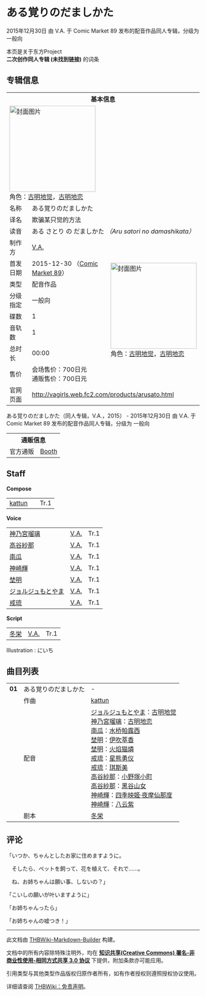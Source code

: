 # ある覚りのだましかた

<!-- source html: G:\repos\THBWiki-Markdown-Builder\THBWikiMarkdown\Temp\main\3\34\ns0%3A%E3%81%82%E3%82%8B%E8%A6%9A%E3%82%8A%E3%81%AE%E3%81%A0%E3%81%BE%E3%81%97%E3%81%8B%E3%81%9F.html -->

2015年12月30日 由 V.A. 于 Comic Market 89 发布的配音作品同人专辑，分级为 一般向

本页是关于东方Project  
 **二次创作同人专辑 (未找到链接)** 的词条
## 专辑信息

<table><tbody><tr><th colspan="3">基本信息</th></tr><tr><td class="cover-artwork-mobile" colspan="2"><a href="./文件-ある覚りのだましかた封面.jpg.md" class="image" title="封面图片"><img alt="封面图片" src="https://upload.thwiki.cc/thumb/c/ce/%E3%81%82%E3%82%8B%E8%A6%9A%E3%82%8A%E3%81%AE%E3%81%A0%E3%81%BE%E3%81%97%E3%81%8B%E3%81%9F%E5%B0%81%E9%9D%A2.jpg/224px-%E3%81%82%E3%82%8B%E8%A6%9A%E3%82%8A%E3%81%AE%E3%81%A0%E3%81%BE%E3%81%97%E3%81%8B%E3%81%9F%E5%B0%81%E9%9D%A2.jpg" decoding="async" loading="lazy" width="224" height="224" srcset="https://upload.thwiki.cc/thumb/c/ce/%E3%81%82%E3%82%8B%E8%A6%9A%E3%82%8A%E3%81%AE%E3%81%A0%E3%81%BE%E3%81%97%E3%81%8B%E3%81%9F%E5%B0%81%E9%9D%A2.jpg/336px-%E3%81%82%E3%82%8B%E8%A6%9A%E3%82%8A%E3%81%AE%E3%81%A0%E3%81%BE%E3%81%97%E3%81%8B%E3%81%9F%E5%B0%81%E9%9D%A2.jpg 1.5x, https://upload.thwiki.cc/thumb/c/ce/%E3%81%82%E3%82%8B%E8%A6%9A%E3%82%8A%E3%81%AE%E3%81%A0%E3%81%BE%E3%81%97%E3%81%8B%E3%81%9F%E5%B0%81%E9%9D%A2.jpg/448px-%E3%81%82%E3%82%8B%E8%A6%9A%E3%82%8A%E3%81%AE%E3%81%A0%E3%81%BE%E3%81%97%E3%81%8B%E3%81%9F%E5%B0%81%E9%9D%A2.jpg 2x" data-file-width="726" data-file-height="726"></a><div class="cover-char">角色：<a href="./古明地觉.md" title="古明地觉">古明地觉</a>，<a href="./古明地恋.md" title="古明地恋">古明地恋</a></div></td>
</tr><tr><td class="label">名称</td><td colspan="2"> ある覚りのだましかた </td></tr><tr><td class="label">译名</td><td colspan="2"> 欺骗某只觉的方法 </td></tr><tr><td class="label">读音</td><td colspan="2"> ある さとり の だましかた <i>（Aru satori no damashikata）</i> </td></tr><tr><td class="label">制作方</td><td><a href="./V.A..md" title="V.A.">V.A.</a></td><td class="cover-artwork" rowspan="8" style="min-width:224px;"><a href="./文件-ある覚りのだましかた封面.jpg.md" class="image" title="封面图片"><img alt="封面图片" src="https://upload.thwiki.cc/thumb/c/ce/%E3%81%82%E3%82%8B%E8%A6%9A%E3%82%8A%E3%81%AE%E3%81%A0%E3%81%BE%E3%81%97%E3%81%8B%E3%81%9F%E5%B0%81%E9%9D%A2.jpg/224px-%E3%81%82%E3%82%8B%E8%A6%9A%E3%82%8A%E3%81%AE%E3%81%A0%E3%81%BE%E3%81%97%E3%81%8B%E3%81%9F%E5%B0%81%E9%9D%A2.jpg" decoding="async" loading="lazy" width="224" height="224" srcset="https://upload.thwiki.cc/thumb/c/ce/%E3%81%82%E3%82%8B%E8%A6%9A%E3%82%8A%E3%81%AE%E3%81%A0%E3%81%BE%E3%81%97%E3%81%8B%E3%81%9F%E5%B0%81%E9%9D%A2.jpg/336px-%E3%81%82%E3%82%8B%E8%A6%9A%E3%82%8A%E3%81%AE%E3%81%A0%E3%81%BE%E3%81%97%E3%81%8B%E3%81%9F%E5%B0%81%E9%9D%A2.jpg 1.5x, https://upload.thwiki.cc/thumb/c/ce/%E3%81%82%E3%82%8B%E8%A6%9A%E3%82%8A%E3%81%AE%E3%81%A0%E3%81%BE%E3%81%97%E3%81%8B%E3%81%9F%E5%B0%81%E9%9D%A2.jpg/448px-%E3%81%82%E3%82%8B%E8%A6%9A%E3%82%8A%E3%81%AE%E3%81%A0%E3%81%BE%E3%81%97%E3%81%8B%E3%81%9F%E5%B0%81%E9%9D%A2.jpg 2x" data-file-width="726" data-file-height="726"></a><div class="cover-char">角色：<a href="./古明地觉.md" title="古明地觉">古明地觉</a>，<a href="./古明地恋.md" title="古明地恋">古明地恋</a></div></td>
</tr><tr><td class="label">首发日期</td><td>2015-12-30&#160;（<a href="/展会作品列表?e=Comic+Market%2389">Comic Market 89</a>）</td></tr><tr><td class="label">类型</td><td>配音作品</td></tr><tr><td class="label">分级指定</td><td>一般向</td></tr><tr><td class="label">碟数</td><td>1</td></tr><tr><td class="label">音轨数</td><td>1</td></tr><tr><td class="label">总时长</td><td>00:00</td></tr><tr><td class="label">售价</td><td>会场售价：700日元<br>通贩售价：700日元</td></tr>
<tr><td class="label">官网页面</td><td colspan="2"><a rel="nofollow" class="external free" href="http://vagirls.web.fc2.com/products/arusato.html">http://vagirls.web.fc2.com/products/arusato.html</a></td></tr></tbody></table>

ある覚りのだましかた（同人专辑，V.A.，2015） - 2015年12月30日 由 V.A. 于 Comic Market 89 发布的配音作品同人专辑，分级为 一般向

<table><tbody><tr><th colspan="3">通贩信息</th></tr><tr><td class="label">官方通贩</td><td colspan="2"><a rel="nofollow" class="external text" href="https://v-a-girls.booth.pm/items/844106">Booth</a></td></tr></tbody></table>


## Staff
  
 **Compose**   

<table><tbody><tr><td><a href="/index.php?title=kattun&amp;action=edit&amp;redlink=1" class="new" title="kattun（页面不存在）">kattun</a></td><td></td><td>Tr.1</td></tr></tbody></table>

  
 **Voice**   

<table><tbody><tr><td><a href="/index.php?title=%E7%A5%9E%E4%B9%83%E5%AE%AE%E7%91%A0%E7%92%83&amp;action=edit&amp;redlink=1" class="new" title="神乃宮瑠璃（页面不存在）">神乃宮瑠璃</a></td><td><a href="./V.A..md" title="V.A.">V.A.</a></td><td>Tr.1</td></tr><tr><td><a href="/index.php?title=%E9%AB%98%E8%B0%B7%E7%B4%97%E9%82%A3&amp;action=edit&amp;redlink=1" class="new" title="高谷紗那（页面不存在）">高谷紗那</a></td><td><a href="./V.A..md" title="V.A.">V.A.</a></td><td>Tr.1</td></tr><tr><td><a href="/index.php?title=%E5%8D%97%E7%93%9C&amp;action=edit&amp;redlink=1" class="new" title="南瓜（页面不存在）">南瓜</a></td><td><a href="./V.A..md" title="V.A.">V.A.</a></td><td>Tr.1</td></tr><tr><td><a href="/index.php?title=%E7%A5%9E%E5%B4%8E%E8%BC%9D&amp;action=edit&amp;redlink=1" class="new" title="神崎輝（页面不存在）">神崎輝</a></td><td><a href="./V.A..md" title="V.A.">V.A.</a></td><td>Tr.1</td></tr><tr><td><a href="/index.php?title=%E5%9F%9C%E6%98%8E&amp;action=edit&amp;redlink=1" class="new" title="埜明（页面不存在）">埜明</a></td><td><a href="./V.A..md" title="V.A.">V.A.</a></td><td>Tr.1</td></tr><tr><td><a href="/index.php?title=%E3%82%B8%E3%83%A7%E3%83%AB%E3%82%B8%E3%83%A5%E3%82%82%E3%81%A8%E3%82%84%E3%81%BE&amp;action=edit&amp;redlink=1" class="new" title="ジョルジュもとやま（页面不存在）">ジョルジュもとやま</a></td><td><a href="./V.A..md" title="V.A.">V.A.</a></td><td>Tr.1</td></tr><tr><td><a href="/index.php?title=%E6%88%92%E7%90%89&amp;action=edit&amp;redlink=1" class="new" title="戒琉（页面不存在）">戒琉</a></td><td><a href="./V.A..md" title="V.A.">V.A.</a></td><td>Tr.1</td></tr></tbody></table>

  
 **Script**   

<table><tbody><tr><td><a href="/index.php?title=%E5%86%AC%E6%A0%84&amp;action=edit&amp;redlink=1" class="new" title="冬栄（页面不存在）">冬栄</a></td><td><a href="./V.A..md" title="V.A.">V.A.</a></td><td>Tr.1</td></tr></tbody></table>


Illustration
: にいち

## 曲目列表

<table><tbody><tr><td id="1" class="infoG"><b>01</b></td><td id="ある覚りのだましかた" colspan="2" class="title">ある覚りのだましかた<span class="thcsearchlinks"><a rel="nofollow" class="external text" href="https://cd.thwiki.cc?arrange=kattun&amp;dub=ジョルジュもとやま，神乃宮瑠璃，南瓜，埜明，埜明，戒琉，戒琉，高谷紗那，高谷紗那，神崎輝，神崎輝&amp;script=冬栄&amp;fromwiki=ある覚りのだましかた"><span title="搜索相似同人曲"></span></a></span></td><td class="time">-</td></tr><tr><td class="left"></td><td class="label">作曲</td><td class="text" colspan="2"><a href="/index.php?title=kattun&amp;action=edit&amp;redlink=1" class="new" title="kattun（页面不存在）">kattun</a><span class="thcsearchlinks"><a rel="nofollow" class="external text" href="https://cd.thwiki.cc?arrange=，kattun&amp;fromwiki=ある覚りのだましかた"><span></span></a></span></td></tr><tr><td class="left"></td><td class="label">配音</td><td class="text" colspan="2"><a href="/index.php?title=%E3%82%B8%E3%83%A7%E3%83%AB%E3%82%B8%E3%83%A5%E3%82%82%E3%81%A8%E3%82%84%E3%81%BE&amp;action=edit&amp;redlink=1" class="new" title="ジョルジュもとやま（页面不存在）">ジョルジュもとやま</a>：<a href="./古明地觉.md" title="古明地觉">古明地觉</a><br><a href="/index.php?title=%E7%A5%9E%E4%B9%83%E5%AE%AE%E7%91%A0%E7%92%83&amp;action=edit&amp;redlink=1" class="new" title="神乃宮瑠璃（页面不存在）">神乃宮瑠璃</a>：<a href="./古明地恋.md" title="古明地恋">古明地恋</a><br><a href="/index.php?title=%E5%8D%97%E7%93%9C&amp;action=edit&amp;redlink=1" class="new" title="南瓜（页面不存在）">南瓜</a>：<a href="./水桥帕露西.md" title="水桥帕露西">水桥帕露西</a><br><a href="/index.php?title=%E5%9F%9C%E6%98%8E&amp;action=edit&amp;redlink=1" class="new" title="埜明（页面不存在）">埜明</a>：<a href="./伊吹萃香.md" title="伊吹萃香">伊吹萃香</a><br><a href="/index.php?title=%E5%9F%9C%E6%98%8E&amp;action=edit&amp;redlink=1" class="new" title="埜明（页面不存在）">埜明</a>：<a href="./火焰猫燐.md" title="火焰猫燐">火焰猫燐</a><br><a href="/index.php?title=%E6%88%92%E7%90%89&amp;action=edit&amp;redlink=1" class="new" title="戒琉（页面不存在）">戒琉</a>：<a href="./星熊勇仪.md" title="星熊勇仪">星熊勇仪</a><br><a href="/index.php?title=%E6%88%92%E7%90%89&amp;action=edit&amp;redlink=1" class="new" title="戒琉（页面不存在）">戒琉</a>：<a href="./琪斯美.md" title="琪斯美">琪斯美</a><br><a href="/index.php?title=%E9%AB%98%E8%B0%B7%E7%B4%97%E9%82%A3&amp;action=edit&amp;redlink=1" class="new" title="高谷紗那（页面不存在）">高谷紗那</a>：<a href="./小野塚小町.md" title="小野塚小町">小野塚小町</a><br><a href="/index.php?title=%E9%AB%98%E8%B0%B7%E7%B4%97%E9%82%A3&amp;action=edit&amp;redlink=1" class="new" title="高谷紗那（页面不存在）">高谷紗那</a>：<a href="./黑谷山女.md" title="黑谷山女">黑谷山女</a><br><a href="/index.php?title=%E7%A5%9E%E5%B4%8E%E8%BC%9D&amp;action=edit&amp;redlink=1" class="new" title="神崎輝（页面不存在）">神崎輝</a>：<a href="./四季映姬·夜摩仙那度.md" title="四季映姬·夜摩仙那度">四季映姬·夜摩仙那度</a><br><a href="/index.php?title=%E7%A5%9E%E5%B4%8E%E8%BC%9D&amp;action=edit&amp;redlink=1" class="new" title="神崎輝（页面不存在）">神崎輝</a>：<a href="./八云紫.md" title="八云紫">八云紫</a><span class="thcsearchlinks"><a rel="nofollow" class="external text" href="https://cd.thwiki.cc?dub=ジョルジュもとやま，神乃宮瑠璃，南瓜，埜明，埜明，戒琉，戒琉，高谷紗那，高谷紗那，神崎輝，神崎輝&amp;fromwiki=ある覚りのだましかた"><span></span></a></span></td></tr><tr><td class="left"></td><td class="label">剧本</td><td class="text" colspan="2"><a href="/index.php?title=%E5%86%AC%E6%A0%84&amp;action=edit&amp;redlink=1" class="new" title="冬栄（页面不存在）">冬栄</a><span class="thcsearchlinks"><a rel="nofollow" class="external text" href="https://cd.thwiki.cc?script=冬栄&amp;fromwiki=ある覚りのだましかた"><span></span></a></span></td></tr></tbody></table>


## 评论

  
「いつか、ちゃんとしたお家に住めますように。  

　そしたら、ペットを飼って、花を植えて、それで……。  

　ね、お姉ちゃんは願い事、しないの？」  

「こいしの願いが叶いますように」  

「お姉ちゃんったら」  

  

  

  

「お姉ちゃんの嘘つき！」
  


  
  

  





---

此文档由 [THBWiki-Markdown-Builder](https://github.com/Delsin-Yu/THBWiki-Markdown-Builder) 构建。

文档中的所有内容除特殊注明外，均在 [**知识共享(Creative Commons) 署名-非商业性使用-相同方式共享 3.0 协议**](https://creativecommons.org/licenses/by-sa/3.0/deed.zh-hans) 下提供，附加条款亦可能应用。

引用类型与其他类型作品版权归原作者所有，如有作者授权则遵照授权协议使用。

详细请查阅 [THBWiki：免责声明](https://thbwiki.cc/THBWiki:%E5%85%8D%E8%B4%A3%E5%A3%B0%E6%98%8E)。

